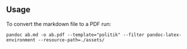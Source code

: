 ## Usage
To convert the markdown file to a PDF run:

```shell
pandoc ab.md -o ab.pdf --template="politik" --filter pandoc-latex-environment --resource-path=./assets/
```